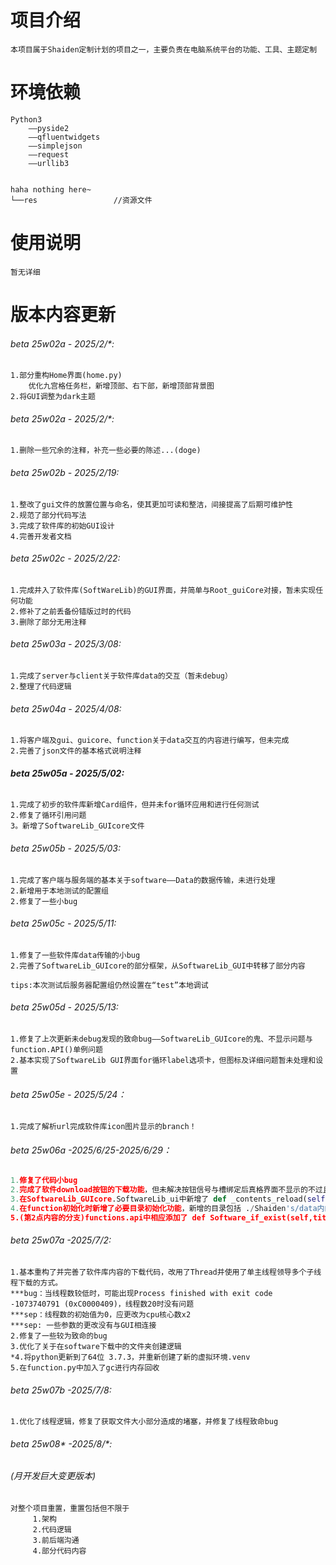 # 项目介绍
```
本项目属于Shaiden定制计划的项目之一，主要负责在电脑系统平台的功能、工具、主题定制
```

# 环境依赖

```
Python3
	——pyside2
	——qfluentwidgets
	——simplejson
	——request
	——urllib3
	
```



    haha nothing here~
    └──res                 //资源文件

# 使用说明

 

```
暂无详细
```



# 版本内容更新
###### beta 25w02a - 2025/2/*: 
```()
1.部分重构Home界面(home.py)
	优化九宫格任务栏，新增顶部、右下部，新增顶部背景图
2.将GUI调整为dark主题
```

 

###### beta 25w02a - 2025/2/*: 

```
1.删除一些冗余的注释，补充一些必要的陈述...(doge)
```



###### beta 25w02b - 2025/2/19:

```
1.整改了gui文件的放置位置与命名，使其更加可读和整洁，间接提高了后期可维护性
2.规范了部分代码写法
3.完成了软件库的初始GUI设计
4.完善开发者文档
```



###### beta 25w02c - 2025/2/22:

```
1.完成并入了软件库(SoftWareLib)的GUI界面，并简单与Root_guiCore对接，暂未实现任何功能
2.修补了之前丢备份错版过时的代码
3.删除了部分无用注释
```



###### beta 25w03a - 2025/3/08:

```
1.完成了server与client关于软件库data的交互（暂未debug）
2.整理了代码逻辑
```



###### beta 25w04a - 2025/4/08:

```
1.将客户端及gui、guicore、function关于data交互的内容进行编写，但未完成
2.完善了json文件的基本格式说明注释
```



###### **beta 25w05a - 2025/5/02:**

```
1.完成了初步的软件库新增Card组件，但并未for循环应用和进行任何测试
2.修复了循环引用问题
3。新增了SoftwareLib_GUIcore文件
```



###### beta 25w05b - 2025/5/03:

```
1.完成了客户端与服务端的基本关于software——Data的数据传输，未进行处理
2.新增用于本地测试的配置组
2.修复了一些小bug
```



###### beta 25w05c - 2025/5/11:

```
1.修复了一些软件库data传输的小bug
2.完善了SoftwareLib_GUIcore的部分框架，从SoftwareLib_GUI中转移了部分内容

tips:本次测试后服务器配置组仍然设置在“test”本地调试
```



###### beta 25w05d - 2025/5/13:

```
1.修复了上次更新未debug发现的致命bug——SoftwareLib_GUIcore的鬼、不显示问题与function.API()单例问题
2.基本实现了SoftwareLib GUI界面for循环label选项卡，但图标及详细问题暂未处理和设置
```



###### beta 25w05e - 2025/5/24：

```
1.完成了解析url完成软件库icon图片显示的branch！
```



###### beta 25w06a -2025/6/25-2025/6/29：

```python
1.修复了代码小bug
2.完成了软件download按钮的下载功能，但未解决按钮信号与槽绑定后真格界面不显示的不过且多线程下载未经debug。
3.在SoftwareLib_GUIcore.SoftwareLib_ui中新增了 def _contents_reload(self) 方法，并对应完善了包括functions.api、client.py在内的功能小完善。
4.在function初始化时新增了必要目录初始化功能，新增的目录包括 ./Shaiden's/data内的所有目录
5.(第2点内容的分支)functions.api中相应添加了 def Software_if_exist(self,title:str) -> bool方法
```



###### beta 25w07a -2025/7/2:

```
1.基本重构了并完善了软件库内容的下载代码，改用了Thread并使用了单主线程领导多个子线程下载的方式。
***bug：当线程数较低时，可能出现Process finished with exit code -1073740791 (0xC0000409)，线程数20时没有问题
***sep：线程数的初始值为0，应更改为cpu核心数x2
***sep: 一些参数的更改没有与GUI相连接
2.修复了一些较为致命的bug
3.优化了关于在software下载中的文件夹创建逻辑
*4.将python更新到了64位 3.7.3，并重新创建了新的虚拟环境.venv
5.在function.py中加入了gc进行内存回收
```



###### beta 25w07b -2025/7/8:

```
1.优化了线程逻辑，修复了获取文件大小部分造成的堵塞，并修复了线程致命bug
```



###### beta 25w08\* -2025/8/*:

###### *(月开发巨大变更版本)*

```
对整个项目重置，重置包括但不限于
     1.架构
     2.代码逻辑
     3.前后端沟通
     4.部分代码内容

```
